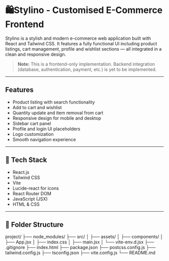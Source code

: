 # 🛍Stylino - Customised E-Commerce Frontend

Stylino is a stylish and modern e-commerce web application built with React and Tailwind CSS. It features a fully functional UI including product listings, cart management, profile and wishlist sections — all integrated in a clean and responsive design.

> **Note:** This is a frontend-only implementation. Backend integration (database, authentication, payment, etc.) is yet to be implemented.

---

## Features

- Product listing with search functionality
- Add to cart and wishlist
- Quantity update and item removal from cart
- Responsive design for mobile and desktop
- Sidebar cart panel
- Profile and login UI placeholders
- Logo customization
- Smooth navigation experience

---

## 🧰 Tech Stack

- React.js
- Tailwind CSS
- Vite
- Lucide-react for icons
- React Router DOM
- JavaScript (JSX)
- HTML & CSS

---

## 📁 Folder Structure
project/
├── node_modules/
├── src/
│ ├── assets/
│ ├── components/
│ ├── App.jsx
│ ├── index.css
│ ├── main.jsx
│ └── vite-env.d.jsx
├── .gitignore
├── index.html
├── package.json
├── postcss.config.js
├── tailwind.config.js
├── tsconfig.json
├── vite.config.js
└── README.md

